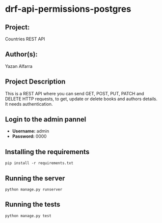 # drf-api-permissions-postgres

## Project: 

Countries REST API

## Author(s): 

Yazan Alfarra

## Project Description

This is a REST API where you can send GET, POST, PUT, PATCH and DELETE HTTP requests, to get, update or delete books and authors details. It needs authentication. 

## Login to the admin pannel

- **Username:** admin
- **Password:** 0000

## Installing the requirements

```
pip install -r requirements.txt
```

## Running the server

```
python manage.py runserver
```
 
## Running the tests

```
python manage.py test
```